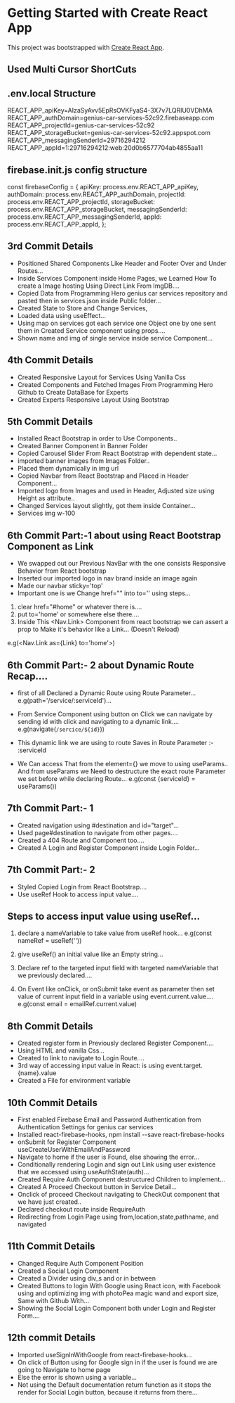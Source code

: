 # Getting Started with Create React App

This project was bootstrapped with [Create React App](https://github.com/facebook/create-react-app).


## Used Multi Cursor ShortCuts


## .env.local Structure

REACT_APP_apiKey=AIzaSyAvv5EpRsOVKFyaS4-3X7v7LQRlU0VDhMA
REACT_APP_authDomain=genius-car-services-52c92.firebaseapp.com
REACT_APP_projectId=genius-car-services-52c92
REACT_APP_storageBucket=genius-car-services-52c92.appspot.com
REACT_APP_messagingSenderId=29716294212
REACT_APP_appId=1:29716294212:web:20d0b6577704ab4855aa11


## firebase.init.js config structure

const firebaseConfig = {
    apiKey: process.env.REACT_APP_apiKey,
    authDomain: process.env.REACT_APP_authDomain,
    projectId: process.env.REACT_APP_projectId,
    storageBucket: process.env.REACT_APP_storageBucket,
    messagingSenderId: process.env.REACT_APP_messagingSenderId,
    appId: process.env.REACT_APP_appId,
};




## 3rd Commit Details

* Positioned Shared Components Like Header and Footer Over and Under Routes...
* Inside Services Component inside Home Pages, we Learned How To create a Image hosting Using Direct Link From ImgDB....
* Copied Data from Programming Hero genius car services repository and pasted then in services.json inside Public folder...
* Created State to Store and Change Services,
* Loaded data using useEffect... 
* Using map on services got each service one Object one by one sent them in Created Service component using props....
* Shown name and img of single service inside service Component...

## 4th Commit Details

* Created Responsive Layout for Services Using Vanilla Css
* Created Components and Fetched Images From Programming Hero Github to Create DataBase for Experts
* Created Experts Responsive Layout Using Bootstrap

## 5th Commit Details

* Installed React Bootstrap in order to Use Components..
* Created Banner Component in Banner Folder
* Copied Carousel Slider From React Bootstrap with dependent state...
* imported banner images from Images Folder..
* Placed them dynamically in img url
* Copied Navbar from React Bootstrap and Placed in Header Component...
* Imported logo from Images and used in Header, Adjusted size using Height as attribute..
* Changed Services layout slightly, got them inside Container...
* Services img w-100 


## 6th Commit Part:-1 about using React Bootstrap Component as Link

* We swapped out our Previous NavBar with the one consists Responsive Behavior from React bootstrap
* Inserted our imported logo in nav brand inside an image again
* Made our navbar sticky='top'
* Important one is we Change href="" into to='' using steps...
1. clear href="#home" or whatever there is....
2. put to='home' or somewhere else there....
3. Inside This <Nav.Link> Component from react bootstrap we can assert a prop to Make it's behavior like a Link... (Doesn't Reload)

e.g(<Nav.Link as={Link} to='home'>)



## 6th Commit Part:- 2 about Dynamic Route Recap....

* first of all Declared a Dynamic Route using Route Parameter... e.g(path='/service/:serviceId')...

* From Service Component using button on Click we can navigate by sending id with click and navigating to a dynamic link.... e.g(navigate(`/sercice/${id}`))

* This dynamic link we are using to route Saves in Route Parameter :- :serviceId
* We Can access That from the element={<ServiceDetail>} we move to using useParams.. And from useParams we Need to destructure the exact route Parameter we set before while declaring Route... e.g(const {serviceId} = useParams())


## 7th Commit Part:- 1 

* Created navigation using #destination and id="target"...
* Used page#destination to navigate from other pages....
* Created a 404 Route and Component too....
* Created A Login and Register Component inside Login Folder...


## 7th Commit Part:- 2 

* Styled Copied Login from React Bootstrap....
* Use useRef Hook to access input value....

## Steps to access input value using useRef...

1. declare a nameVariable to take value from useRef hook...
e.g(const nameRef = useRef(''))

2. give useRef() an initial value like an Empty string...

3. Declare ref to the targeted input field with targeted nameVariable that we previously declared....

4. On Event like onClick, or onSubmit take event as parameter then set value of current input field in a variable using event.current.value....
e.g(const email = emailRef.current.value)



## 8th Commit Details

* Created register form in Previously declared Register Component....
* Using HTML and vanilla Css...
* Created to link to navigate to Login Route....
* 3rd way of accessing input value in React: is using event.target.{name}.value
* Created a File for environment variable



## 10th Commit Details

* First enabled Firebase Email and Password Authentication from Authentication Settings for genius car services
* Installed react-firebase-hooks, npm install --save react-firebase-hooks
* onSubmit for Register Component useCreateUserWithEmailAndPassword
* Navigate to home if the user is Found, else showing the error...
* Conditionally rendering Login and sign out Link using user existence that we accessed using useAuthState(auth)... 
* Created Require Auth Component destructured Children to implement...
* Created A Proceed Checkout button in Service Detail...
* Onclick of proceed Checkout navigating to CheckOut component that we have just created..
* Declared checkout route inside RequireAuth
* Redirecting from Login Page using from,location,state,pathname, and navigated


## 11th Commit Details

* Changed Require Auth Component Position
* Created a Social Login Component
* Created a Divider using div_s and or in between 
* Created Buttons to login With Google using React icon, with Facebook using and optimizing img with photoPea magic wand and export size, Same with Github With...
* Showing the Social Login Component both under Login and Register Form....




## 12th commit Details

* Imported useSignInWithGoogle from react-firebase-hooks...
* On click of Button using for Google sign in if the user is found we are going to Navigate to home page
* Else the error is shown using a variable...
* Not using the Default documentation return function as it stops the render for Social Login button, because it returns from there...





